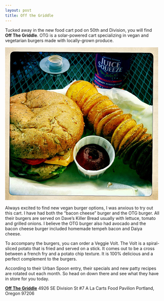 ```yaml
---
layout: post
title: Off the Griddle
---
```

Tucked away in the new food cart pod on 50th and Division, you will find **Off The Griddle**. OTG is a solar-powered cart specializing in vegan and vegetarian burgers made with locally-grown produce.

<div class="image-block">
  <img src="/images/posts/otg2.jpg" alt="Photo of the OTG Burger" />
</div>

Always excited to find new vegan burger options, I was anxious to try out this cart. I have had both the &#8220;bacon cheese&#8221; burger and the OTG burger. All their burgers are served on Dave&#8217;s Killer Bread usually with lettuce, tomato and grilled onions. I believe the OTG burger also had avocado and the bacon cheese burger included homemade tempeh bacon and Daiya cheese.

To accompany the burgers, you can order a Veggie Volt. The Volt is a spiral-sliced potato that is fried and served on a stick. It comes out to be a cross between a french fry and a potato chip texture. It is 100% delicious and a perfect complement to the burgers.

According to their Urban Spoon entry, their specials and new patty recipes are rotated out each month. So head on down there and see what they have in store for you today.

**[Off The Griddle](http://www.facebook.com/offthegriddle)**
4926 SE Division St #7
A La Carts Food Pavilion
Portland, Oregon 97206